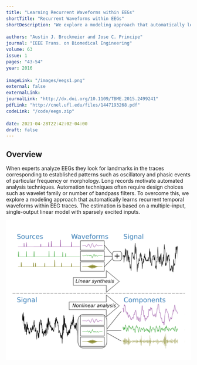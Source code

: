```yaml
---
title: "Learning Recurrent Waveforms within EEGs"
shortTitle: "Recurrent Waveforms within EEGs"
shortDescription: "We explore a modeling approach that automatically learns recurrent temporal waveforms within EEG traces."

authors: "Austin J. Brockmeier and Jose C. Principe"
journal: "IEEE Trans. on Biomedical Engineering"
volume: 63
issue: 1
pages: "43-54"
year: 2016

imageLink: "/images/eegs1.png"
external: false
externalLink:
journalLink: "http://dx.doi.org/10.1109/TBME.2015.2499241"
pdfLink: "http://cnel.ufl.edu/files/1447193268.pdf"
codeLink: "/code/eegs.zip"

date: 2021-04-28T22:42:02-04:00
draft: false
---
```


## Overview

When experts analyze EEGs they look for landmarks in the traces corresponding to established patterns such as oscillatory and phasic events of particular frequency or morphology. Long records motivate automated analysis techniques. Automation techniques often require design choices such as wavelet family or number of bandpass filters. To overcome this, we explore a modeling approach that automatically learns recurrent temporal waveforms within EEG traces. The estimation is based on a multiple-input, single-output linear model with sparsely excited inputs.

![Figure 1](/images/eegs1.png "Figure 1")
